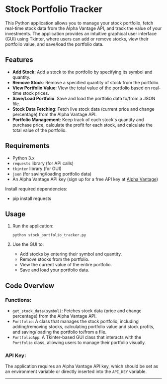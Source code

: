 # Stock Portfolio Tracker

This Python application allows you to manage your stock portfolio, fetch real-time stock data from the Alpha Vantage API, and track the value of your investments. The application provides an intuitive graphical user interface (GUI) using Tkinter, where users can add or remove stocks, view their portfolio value, and save/load the portfolio data.


## Features
- **Add Stock**: Add a stock to the portfolio by specifying its symbol and quantity.
- **Remove Stock**: Remove a specified quantity of stock from the portfolio.
- **View Portfolio Value**: View the total value of the portfolio based on real-time stock prices.
- **Save/Load Portfolio**: Save and load the portfolio data to/from a JSON file.
- **Stock Data Fetching**: Fetch live stock data (current price and change percentage) from the Alpha Vantage API.
- **Portfolio Management**: Keep track of each stock's quantity and purchase price, calculate the profit for each stock, and calculate the total value of the portfolio.
  

## Requirements
- Python 3.x
- `requests` library (for API calls)
- `tkinter` library (for GUI)
- `json` (for saving/loading portfolio data)
- An Alpha Vantage API key (sign up for a free API key at [Alpha Vantage](https://www.alphavantage.co/support/#api-key))


Install required dependencies:
- pip install requests
   

## Usage
1. Run the application:
   ```
   python stock_portfolio_tracker.py
   ```

2. Use the GUI to:
   - Add stocks by entering their symbol and quantity.
   - Remove stocks from the portfolio.
   - View the current value of the entire portfolio.
   - Save and load your portfolio data.

## Code Overview

### Functions:
- `get_stock_data(symbol)`: Fetches stock data (price and change percentage) from the Alpha Vantage API.
- `Portfolio`: A class that manages the stock portfolio, including adding/removing stocks, calculating portfolio value and stock profits, and saving/loading the portfolio to/from a file.
- `PortfolioApp`: A Tkinter-based GUI class that interacts with the `Portfolio` class, allowing users to manage their portfolio visually.

### API Key:
The application requires an Alpha Vantage API key, which should be set as an environment variable or directly inserted into the `API_KEY` variable.

---
